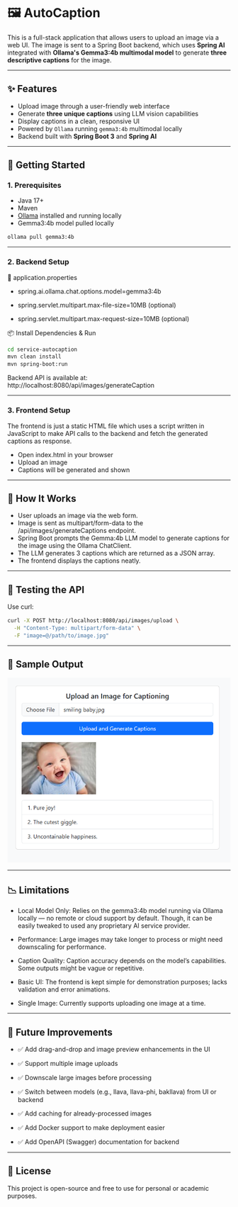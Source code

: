 # 🖼️ AutoCaption

This is a full-stack application that allows users to upload an image via a web UI. The image is sent to a Spring Boot backend, which uses **Spring AI** integrated with **Ollama's Gemma3:4b multimodal model** to generate **three descriptive captions** for the image.

---

## ✨ Features

- Upload image through a user-friendly web interface
- Generate **three unique captions** using LLM vision capabilities
- Display captions in a clean, responsive UI
- Powered by `Ollama` running `gemma3:4b` multimodal locally
- Backend built with **Spring Boot 3** and **Spring AI**

---

## 🚀 Getting Started

### 1. Prerequisites

- Java 17+
- Maven
- [Ollama](https://ollama.com/) installed and running locally
- Gemma3:4b model pulled locally

```bash
ollama pull gemma3:4b
```

---

### 2. Backend Setup

📁 application.properties

- spring.ai.ollama.chat.options.model=gemma3:4b

- spring.servlet.multipart.max-file-size=10MB (optional)
- spring.servlet.multipart.max-request-size=10MB (optional)

📦 Install Dependencies & Run

```bash
cd service-autocaption
mvn clean install
mvn spring-boot:run
```

Backend API is available at: http://localhost:8080/api/images/generateCaption

---

### 3. Frontend Setup

The frontend is just a static HTML file which uses a script written in JavaScript to make API calls to the backend and fetch the generated captions as response.

- Open index.html in your browser
- Upload an image
- Captions will be generated and shown

---

## 🧠 How It Works

- User uploads an image via the web form.
- Image is sent as multipart/form-data to the /api/images/generateCaptions endpoint.
- Spring Boot prompts the Gemma:4b LLM model to generate captions for the image using the Ollama ChatClient.
- The LLM generates 3 captions which are returned as a JSON array.
- The frontend displays the captions neatly.

---

## 🧪 Testing the API
Use curl:

```bash
curl -X POST http://localhost:8080/api/images/upload \
  -H "Content-Type: multipart/form-data" \
  -F "image=@/path/to/image.jpg"
```

---

## 📸 Sample Output

![alt text](sample-output.png)

---

## 📉 Limitations


- Local Model Only: Relies on the gemma3:4b model running via Ollama locally — no remote or cloud support by default. Though, it can be easily tweaked to used any proprietary AI service provider.

- Performance: Large images may take longer to process or might need downscaling for performance.

- Caption Quality: Caption accuracy depends on the model’s capabilities. Some outputs might be vague or repetitive.

- Basic UI: The frontend is kept simple for demonstration purposes; lacks validation and error animations.

- Single Image: Currently supports uploading one image at a time.

---

## 🚀 Future Improvements
- ✅ Add drag-and-drop and image preview enhancements in the UI

- ✅ Support multiple image uploads

- ✅ Downscale large images before processing

- ✅ Switch between models (e.g., llava, llava-phi, bakllava) from UI or backend

- ✅ Add caching for already-processed images

- ✅ Add Docker support to make deployment easier

- ✅ Add OpenAPI (Swagger) documentation for backend

---

## 📝 License
This project is open-source and free to use for personal or academic purposes.